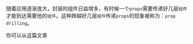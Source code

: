 随着应用逐渐庞大，封装的组件日益增多，有时候一个`props`需要传递好几层`组件`才能到达需要他的`组件`。这种跨越好几层`组件`传递`props`的现象被称为：`prop drilling`。

你可以从这篇文章[]()